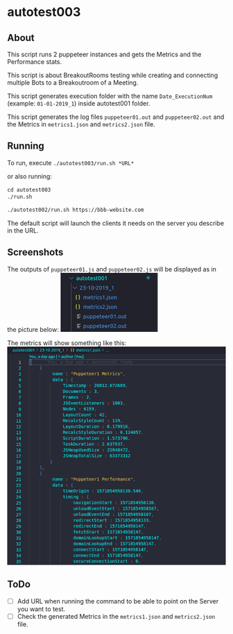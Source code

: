# autotest003

## About

This script runs 2 puppeteer instances and gets the Metrics and the Performance stats.

This script is about BreakoutRooms testing while creating and connecting multiple Bots to a Breakoutroom of a Meeting.

This script generates execution folder with the name `Date_ExecutionNum` (example: `01-01-2019_1`) inside autotest001 folder.

This script generates the log files `puppeteer01.out` and `puppeteer02.out` and the Metrics in `metrics1.json` and `metrics2.json` file.

## Running

To run, execute `./autotest003/run.sh *URL*`

or also running: 

```
cd autotest003
./run.sh
```

~~~bash
./autotest002/run.sh https://bbb-website.com
~~~

The default script will launch the clients it needs on the server you describe in the URL.

## Screenshots

The outputs of `puppeteer01.js` and `puppeteer02.js` will be displayed as in the picture below:
![outputs](../images/screenshot.png "outputs")

The metrics will show something like this:
![metrics](../images/metrics.png "metrics")

## ToDo

- [ ] Add URL when running the command to be able to point on the Server you want to test.
- [ ] Check the generated Metrics in the `metrics1.json` and `metrics2.json` file.
